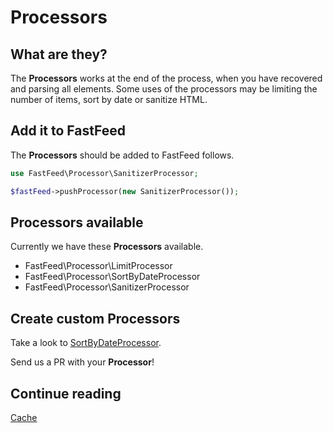 # Processors

## What are they?

The **Processors** works at the end of the process, when you have recovered and parsing all elements.
Some uses of the processors may be limiting the number of items, sort by date or sanitize HTML.

## Add it to FastFeed

The **Processors** should be added to FastFeed follows.

``` php
use FastFeed\Processor\SanitizerProcessor;

$fastFeed->pushProcessor(new SanitizerProcessor());
```

## Processors available

Currently we have these **Processors** available.

+ FastFeed\Processor\LimitProcessor
+ FastFeed\Processor\SortByDateProcessor
+ FastFeed\Processor\SanitizerProcessor

## Create custom Processors

Take a look to
[SortByDateProcessor](https://github.com/FastFeed/FastFeed/blob/master/src/FastFeed/Processor/SortByDateProcessor.php).

Send us a PR with your **Processor**!

## Continue reading

[Cache](https://github.com/FastFeed/FastFeed/blob/master/doc/es/cache.md)